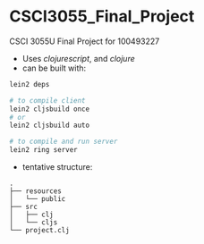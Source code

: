 # CSCI3055_Final_Project
CSCI 3055U Final Project for 100493227
- Uses *clojurescript*, and *clojure*
- can be built with:
``` sh
lein2 deps

# to compile client
lein2 cljsbuild once
# or
lein2 cljsbuild auto

# to compile and run server
lein2 ring server
```
- tentative structure:
```
.
├── resources
│   └── public
├── src
│   ├── clj
│   └── cljs
└── project.clj
```
